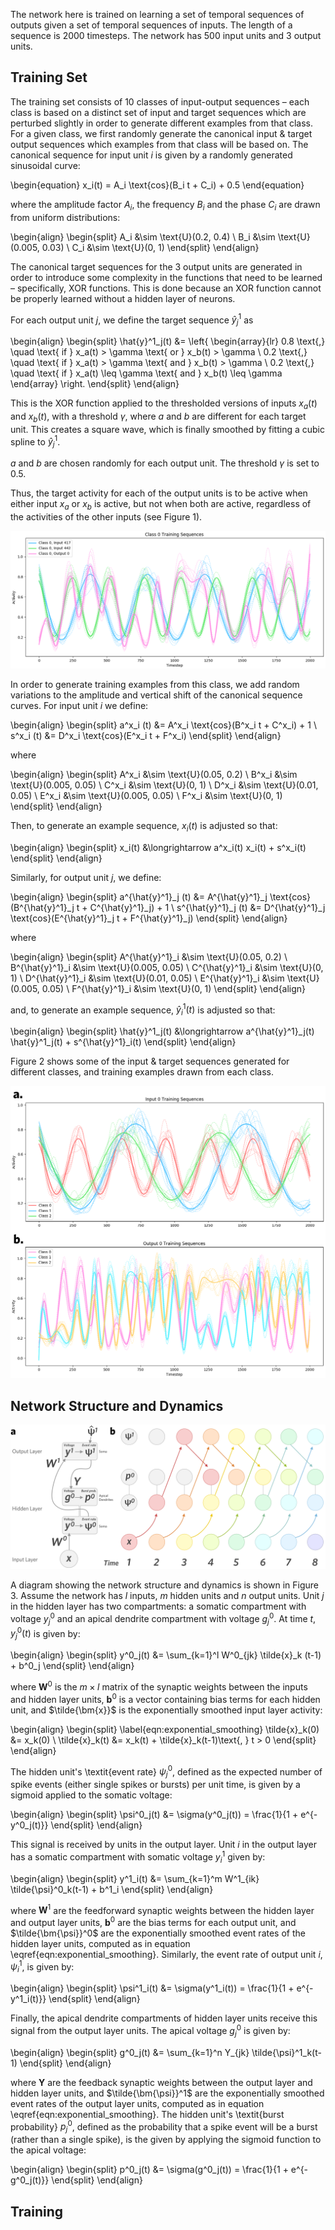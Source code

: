 The network here is trained on learning a set of temporal sequences of outputs given a set of temporal sequences of inputs. The length of a sequence is 2000 timesteps. The network has 500 input units and 3 output units.

## Training Set

The training set consists of 10 classes of input-output sequences – each class is based on a distinct set of input and target sequences which are perturbed slightly in order to generate different examples from that class. For a given class, we first randomly generate the canonical input & target output sequences which examples from that class will be based on. The canonical sequence for input unit $i$ is given by a randomly generated sinusoidal curve:

\begin{equation}
x_i(t) = A_i \text{cos}(B_i t + C_i) + 0.5
\end{equation}

where the amplitude factor $A_i$, the frequency $B_i$ and the phase $C_i$ are drawn from uniform distributions:

\begin{align}
\begin{split}
A_i &\sim \text{U}(0.2, 0.4) \\
B_i &\sim \text{U}(0.005, 0.03) \\
C_i &\sim \text{U}(0, 1)
\end{split}
\end{align}

The canonical target sequences for the 3 output units are generated in order to introduce some complexity in the functions that need to be learned – specifically, XOR functions. This is done because an XOR function cannot be properly learned without a hidden layer of neurons.

For each output unit $j$, we define the target sequence $\hat{y}^1_j$ as

\begin{align}
\begin{split}
\hat{y}^1_j(t) &= \left\{ \begin{array}{lr}
       0.8 \text{,} \quad \text{ if } x_a(t) > \gamma \text{ or } x_b(t) > \gamma \\
       0.2 \text{,} \quad \text{ if } x_a(t) > \gamma \text{ and } x_b(t) > \gamma \\
       0.2 \text{,} \quad \text{ if } x_a(t) \leq \gamma \text{ and } x_b(t) \leq \gamma
\end{array} \right.
\end{split}
\end{align}

This is the XOR function applied to the thresholded versions of inputs $x_a(t)$ and $x_b(t)$, with a threshold $\gamma$, where $a$ and $b$ are different for each target unit. This creates a square wave, which is finally smoothed by fitting a cubic spline to $\hat{y}^1_j$.

$a$ and $b$ are chosen randomly for each output unit. The threshold $\gamma$ is set to $0.5$.

Thus, the target activity for each of the output units is to be active when either input $x_a$ or $x_b$ is active, but not when both are active, regardless of the activities of the other inputs (see Figure 1).

![Activity sequence of output unit 0 for training class 0, and the activity sequences of the two input units which the target activity of output unit 0 was based on, $a = 417$ and $b = 442$. This shows the XOR function properties of the target activities – the target activity of output unit 0 is high when either input has high activity, but not when both do. \textit{Solid lines:} Canonical sequences for the given class. \textit{Dotted lines:} Training example sequences generated based on the canonical curves.](xor_example.png)

In order to generate training examples from this class, we add random variations to the amplitude and vertical shift of the canonical sequence curves. For input unit $i$ we define:

\begin{align}
\begin{split}
a^x_i (t) &= A^x_i \text{cos}(B^x_i t + C^x_i) + 1 \\
s^x_i (t) &= D^x_i \text{cos}(E^x_i t + F^x_i)
\end{split}
\end{align}

where

\begin{align}
\begin{split}
A^x_i &\sim \text{U}(0.05, 0.2) \\
B^x_i &\sim \text{U}(0.005, 0.05) \\
C^x_i &\sim \text{U}(0, 1) \\
D^x_i &\sim \text{U}(0.01, 0.05) \\
E^x_i &\sim \text{U}(0.005, 0.05) \\
F^x_i &\sim \text{U}(0, 1)
\end{split}
\end{align}

Then, to generate an example sequence, $x_i(t)$ is adjusted so that:

\begin{align}
\begin{split}
x_i(t) &\longrightarrow a^x_i(t) x_i(t) + s^x_i(t)
\end{split}
\end{align}

Similarly, for output unit $j$, we define:

\begin{align}
\begin{split}
a^{\hat{y}^1}_j (t) &= A^{\hat{y}^1}_j \text{cos}(B^{\hat{y}^1}_j t + C^{\hat{y}^1}_j) + 1 \\
s^{\hat{y}^1}_j (t) &= D^{\hat{y}^1}_j \text{cos}(E^{\hat{y}^1}_j t + F^{\hat{y}^1}_j)
\end{split}
\end{align}

where

\begin{align}
\begin{split}
A^{\hat{y}^1}_i &\sim \text{U}(0.05, 0.2) \\
B^{\hat{y}^1}_i &\sim \text{U}(0.005, 0.05) \\
C^{\hat{y}^1}_i &\sim \text{U}(0, 1) \\
D^{\hat{y}^1}_i &\sim \text{U}(0.01, 0.05) \\
E^{\hat{y}^1}_i &\sim \text{U}(0.005, 0.05) \\
F^{\hat{y}^1}_i &\sim \text{U}(0, 1)
\end{split}
\end{align}

and, to generate an example sequence, $\hat{y}^1_i(t)$ is adjusted so that:

\begin{align}
\begin{split}
\hat{y}^1_j(t) &\longrightarrow a^{\hat{y}^1}_j(t) \hat{y}^1_j(t) + s^{\hat{y}^1}_i(t)
\end{split}
\end{align}

Figure 2 shows some of the input & target sequences generated for different classes, and training examples drawn from each class.

![Input & target sequences for different classes, and sample sequences drawn from each class. \textbf{a.} Activity sequences of input unit 0 representing three different classes of training data. \textbf{b.} Activity sequences of output unit 0 representing three different classes of training data. \textit{Solid lines:} Canonical sequences for the given class. \textit{Dotted lines:} Training example sequences generated based on the canonical curves.](training_classes.png)

## Network Structure and Dynamics

![Diagram of the network. \textbf{a.} Network variables and connections. \textbf{b.} Temporal dynamics of the network.](network_diagram.png)

A diagram showing the network structure and dynamics is shown in Figure 3. Assume the network has $l$ inputs, $m$ hidden units and $n$ output units. Unit $j$ in the hidden layer has two compartments: a somatic compartment with voltage $y^0_j$ and an apical dendrite compartment with voltage $g^0_j$. At time $t$, $y^0_j(t)$ is given by:

\begin{align}
\begin{split}
y^0_j(t) &= \sum_{k=1}^l W^0_{jk} \tilde{x}_k (t-1) + b^0_j
\end{split}
\end{align}

where $\bm{W}^0$ is the $m \times l$ matrix of the synaptic weights between the inputs and hidden layer units, $\bm{b}^0$ is a vector containing bias terms for each hidden unit, and $\tilde{\bm{x}}$ is the exponentially smoothed input layer activity:

\begin{align}
\begin{split}
\label{eqn:exponential_smoothing}
\tilde{x}_k(0) &= x_k(0) \\
\tilde{x}_k(t) &= x_k(t) + \tilde{x}_k(t-1)\text{, } t > 0
\end{split}
\end{align}

The hidden unit's \textit{event rate} $\psi^0_j$, defined as the expected number of spike events (either single spikes or bursts) per unit time, is given by a sigmoid applied to the somatic voltage:

\begin{align}
\begin{split}
\psi^0_j(t) &= \sigma(y^0_j(t)) = \frac{1}{1 + e^{-y^0_j(t)}}
\end{split}
\end{align}

This signal is received by units in the output layer. Unit $i$ in the output layer has a somatic compartment with somatic voltage $y^1_i$ given by:

\begin{align}
\begin{split}
y^1_i(t) &= \sum_{k=1}^m W^1_{ik} \tilde{\psi}^0_k(t-1) + b^1_i
\end{split}
\end{align}

where $\bm{W}^1$ are the feedforward synaptic weights between the hidden layer and output layer units, $\bm{b}^0$ are the bias terms for each output unit, and $\tilde{\bm{\psi}}^0$ are the exponentially smoothed event rates of the hidden layer units, computed as in equation \eqref{eqn:exponential_smoothing}. Similarly, the event rate of output unit $i$, $\psi^1_i$, is given by:

\begin{align}
\begin{split}
\psi^1_i(t) &= \sigma(y^1_i(t)) = \frac{1}{1 + e^{-y^1_i(t)}}
\end{split}
\end{align}

Finally, the apical dendrite compartments of hidden layer units receive this signal from the output layer units. The apical voltage $g^0_j$ is given by:

\begin{align}
\begin{split}
g^0_j(t) &= \sum_{k=1}^n Y_{jk} \tilde{\psi}^1_k(t-1)
\end{split}
\end{align}

where $\bm{Y}$ are the feedback synaptic weights between the output layer and hidden layer units, and $\tilde{\bm{\psi}}^1$ are the exponentially smoothed event rates of the output layer units, computed as in equation \eqref{eqn:exponential_smoothing}. The hidden unit's \textit{burst probability} $p^0_j$, defined as the probability that a spike event will be a burst (rather than a single spike), is the given by applying the sigmoid function to the apical voltage:

\begin{align}
\begin{split}
p^0_j(t) &= \sigma(g^0_j(t)) = \frac{1}{1 + e^{-g^0_j(t)}}
\end{split}
\end{align}

## Training


